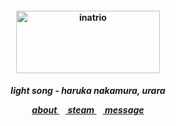 <h4 align="center">
<img src="https://file.garden/Zk6TqIiRxGzlYu1T/lb1"width="230" height="100" alt="inatrio">
<br>
</h4>
<h5 align="center">
<p align> light song - haruka nakamura, urara </p>
<a href=https://rentry.co/kancho> about </a>⠀<a href=https://steamcommunity.com/id/katocha/> steam </a>⠀<a href=https://gantz.atabook.org> message </a>
